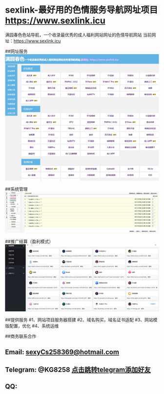 # sexlink-最好用的色情服务导航网址项目 https://www.sexlink.icu
满园春色色站导航，一个收录最优秀的成人福利网站网址的色情导航网站  当前网址：https://www.sexlink.icu

##网址服务
![img](https://raw.githubusercontent.com/lzkandlt/sexlink/main/1.png)

##系统管理
![img](https://raw.githubusercontent.com/lzkandlt/sexlink/main/2.png)

##推广结算（盈利模式）
![img](https://raw.githubusercontent.com/lzkandlt/sexlink/main/3.png)

##提供服务
#1、网站项目服务器搭建
#2、域名购买，域名证书适配
#3、网站模版配置，优化
#4、系统运维

##商务联系合作
## Email: sexyCs258369@hotmail.com
## Telegram: @KG8258 [点击跳转telegram添加好友](https://t.me/KG8258)
## QQ:
